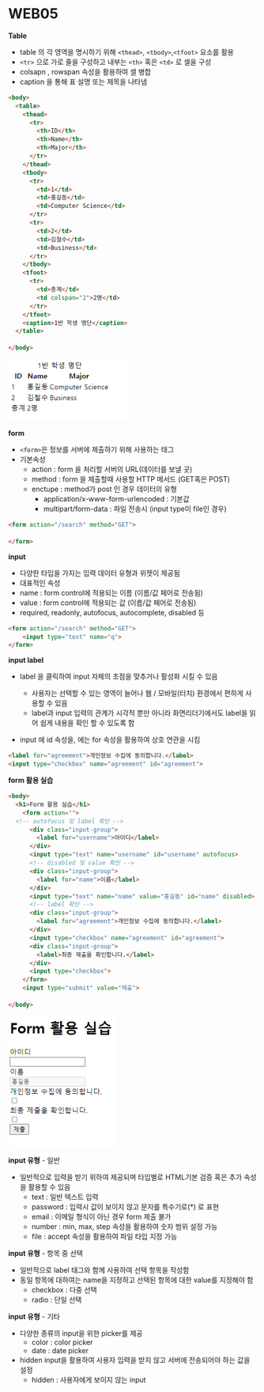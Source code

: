 # WEB05

**Table**

- table 의 각 영역을 명시하기 위해 `<thead>`, `<tbody>`,`<tfoot>`  요소를 활용
- `<tr>` 으로 가로 줄을 구성하고 내부는 `<th>` 혹은 `<td>` 로 셀을 구성 
- colsapn , rowspan 속성을 활용하여 셀 병합
- caption 을 통해 표 설명 또는 제목을 나타냄

```html
<body>
  <table>
    <thead>
      <tr>
        <th>ID</th>
        <th>Name</th>
        <th>Major</th>
      </tr>
    </thead>
    <tbody>
      <tr>
        <td>1</td>
        <td>홍길동</td>
        <td>Computer Science</td>
      </tr>
      <tr>
        <td>2</td>
        <td>김철수</td>
        <td>Business</td>
      </tr>
    </tbody>
    <tfoot>
      <tr>
        <td>총계</td>
        <td colspan="2">2명</td>
      </tr>
    </tfoot>
    <caption>1반 학생 명단</caption>
  </table>
  
</body>
```

![table](WEB05.assets/table-16623531835162.png)



**form**

- `<form>`은 정보를 서버에 제출하기 위해 사용하는 태그 
- 기본속성
  - action : form  을 처리할 서버의 URL(데이터를 보낼 곳)
  - method : form 을 제출할때 사용할 HTTP 메서드 (GET혹은 POST)
  - enctupe : method가 post 인 경우 데이터의 유형
    - application/x-www-form-urlencoded : 기본값
    - multipart/form-data : 파일 전송시 (input type이 file인 경우)

```html
<form action="/search" method="GET">

</form>
```



**input**

- 다양한 타입을 가지는 입력 데이터 유형과 위젯이 제공됨
-  대표적인 속성
  - name : form control에 적용되는 이름 (이름/값 페어로 전송됨)
  - value : form control에 적용되는 값 (이름/값 페어로 전송됨)
  - required, readonly, autofocus, autocomplete, disabled 등

```html
<form action="/search" method="GET">
	<input type="text" name="q">
</form>
```

 **input label**

- label  을 클릭하여 input 자체의 초점을 맞추거나 활성화 시킬 수 있음 
  - 사용자는 선택할 수 있는 영역이 늘어나 웹 / 모바일(터치) 환경에서 편하게 사용할 수 있음
  - label과 input 입력의 관계가 시각적 뿐만 아니라 화면리더기에서도 label을 읽어 쉽게 내용을 확인 할 수 있도록 함

- input 에 id 속성을, 에는 for 속성을 활용하여 상호 연관을 시킴

```html
<label for="agreement">개인정보 수집에 동의합니다.</label>
<input type="checkbox" name="agreement" id="agreement">
```



**form 활용 실습**

```html
<body>
  <h1>Form 활용 실습</h1>
    <form action="">
  <!-- autofocus 및 label 확인 -->
      <div class="input-group">
        <label for="username">아이디</label>
      </div>
      <input type="text" name="username" id="username" autofocus>
      <!-- disabled 및 value 확인 -->
      <div class="input-group">
        <label for="name">이름</label>
      </div>
      <input type="text" name="name" value="홍길동" id="name" disabled>
      <!-- label 확인 -->
      <div class="input-group">
        <label for="agreement">개인정보 수집에 동의합니다.</label>
      </div>
      <input type="checkbox" name="agreement" id="agreement">
      <div class="input-group">
        <label>최종 제출을 확인합니다.</label>
      </div>
      <input type="checkbox">
    </form>
    <input type="submit" value="제출">

</body>
```

![form](WEB05.assets/form.png)

**input  유형** - 일반

- 일반적으로 입력을 받기 위하여 제공되며 타입별로 HTML기본 검증 혹은 추가 속성을 활용할 수 있음 
  - text : 일반 텍스트 입력 
  - password : 입력시 값이 보이지 않고 문자를 특수기로(*) 로 표현
  - email : 이메일 형식이 아닌 경우 form 제출 불가
  - number : min, max, step 속성을 활용하여 숫자 범위 설정 가능 
  - file : accept 속성을 활용하여 파일 타입 지정 가능  

**input  유형** - 항목 중 선택 

- 일반적으로 label 태그와 함께 사용하여 선택 항목을 작성함
- 동일 항목에 대하여는 name을 지정하고 선택된 항목에 대한 value를 지정해야 함
  - checkbox : 다중 선택
  - radio : 단일 선택

**input  유형** - 기타 

- 다양한 종류의 input을 위한 picker를 제공
  - color : color picker
  - date : date picker
- hidden input을 활용하여 사용자 입력을 받지 않고 서버에 전송되어야 하는 값을 설정
  - hidden : 사용자에게 보이지 않는 input